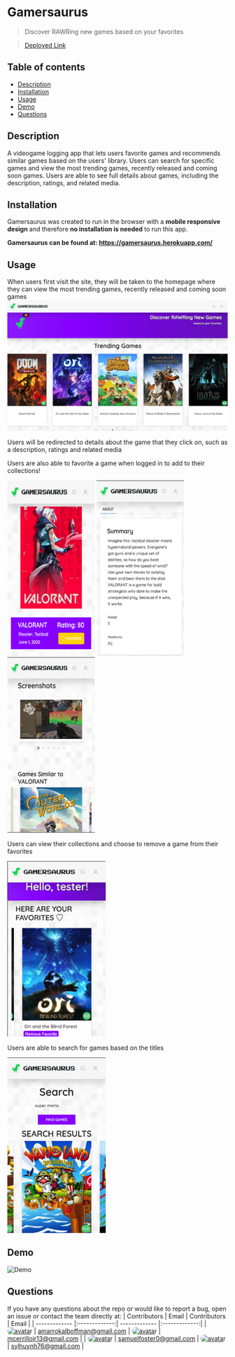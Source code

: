 
# Gamersaurus
> Discover RAWRing new games based on your favorites

> [Deployed Link](https://gamersaurus.herokuapp.com/)

## Table of contents
* [Description](#description)
* [Installation](#installation)
* [Usage](#usage)
* [Demo](#demo)
* [Questions](#questions)

## Description 
A videogame logging app that lets users favorite games and recommends similar games based on the users' library. Users can search for specific games and view the most trending games, recently released and coming soon games. Users are able to see full details about games, including the description, ratings, and related media.

## Installation
Gamersaurus was created to run in the browser with a **mobile responsive design** and therefore **no installation is needed** to run this app.

**Gamersaurus can be found at: https://gamersaurus.herokuapp.com/**

## Usage
When users first visit the site, they will be taken to the homepage where they can view the most trending games, recently released and coming soon games
![Homepage](imgs/homepage.jpg)

Users will be redirected to details about the game that they click on, such as a description, ratings and related media

Users are also able to favorite a game when logged in to add to their collections!

<img src="imgs/game-info.png" width="200" height="400"/> <img src="imgs/about.png" width="200" height="400"/> <img src="imgs/media.png" width="200" height="400"/>  

Users can view their collections and choose to remove a game from their favorites

<img src="imgs/favorites.png" width="225" height="400"/>

Users are able to search for games based on the titles

<img src="imgs/search.png" width="225" height="400"/>


## Demo
![Demo](imgs/Gamersaurus-Demo.gif)

## Questions
If you have any questions about the repo or would like to report a bug, open an issue or contact the team directly at:
| Contributors       | Email         | Contributors       | Email         |
| ------------- |:-------------:| ------------- |:-------------:|
| [<img src="https://avatars1.githubusercontent.com/u/60618427?v=4" alt="avatar" style="border-radius: 75px" width="75"/>](https://https://github.com/amboffman)        | amarrokalboffman@gmail.com | [<img src="https://avatars0.githubusercontent.com/u/48847969?v=4" alt="avatar" style="border-radius: 75px" width="75"/>](https://https://github.com/mcerrillo1)  | mcerrillojr13@gmail.com |
| [<img src="https://avatars1.githubusercontent.com/u/56857948?v=4" alt="avatar" style="border-radius: 75px" width="75"/>](https://https://github.com/Samwise2980)  | samuelfoster0@gmail.com | [<img src="https://avatars2.githubusercontent.com/u/60867374?v=4" alt="avatar" style="border-radius: 75px" width="75"/>](https://https://github.com/sylhuynh)   | sylhuynh76@gmail.com |


